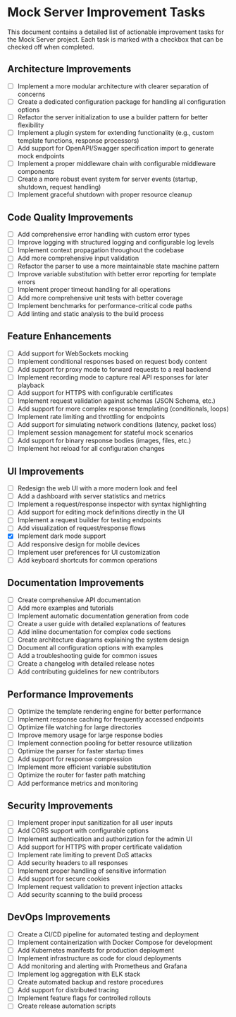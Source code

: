 # Mock Server Improvement Tasks

This document contains a detailed list of actionable improvement tasks for the Mock Server project. Each task is marked with a checkbox that can be checked off when completed.

## Architecture Improvements

- [ ] Implement a more modular architecture with clearer separation of concerns
- [ ] Create a dedicated configuration package for handling all configuration options
- [ ] Refactor the server initialization to use a builder pattern for better flexibility
- [ ] Implement a plugin system for extending functionality (e.g., custom template functions, response processors)
- [ ] Add support for OpenAPI/Swagger specification import to generate mock endpoints
- [ ] Implement a proper middleware chain with configurable middleware components
- [ ] Create a more robust event system for server events (startup, shutdown, request handling)
- [ ] Implement graceful shutdown with proper resource cleanup

## Code Quality Improvements

- [ ] Add comprehensive error handling with custom error types
- [ ] Improve logging with structured logging and configurable log levels
- [ ] Implement context propagation throughout the codebase
- [ ] Add more comprehensive input validation
- [ ] Refactor the parser to use a more maintainable state machine pattern
- [ ] Improve variable substitution with better error reporting for template errors
- [ ] Implement proper timeout handling for all operations
- [ ] Add more comprehensive unit tests with better coverage
- [ ] Implement benchmarks for performance-critical code paths
- [ ] Add linting and static analysis to the build process

## Feature Enhancements

- [ ] Add support for WebSockets mocking
- [ ] Implement conditional responses based on request body content
- [ ] Add support for proxy mode to forward requests to a real backend
- [ ] Implement recording mode to capture real API responses for later playback
- [ ] Add support for HTTPS with configurable certificates
- [ ] Implement request validation against schemas (JSON Schema, etc.)
- [ ] Add support for more complex response templating (conditionals, loops)
- [ ] Implement rate limiting and throttling for endpoints
- [ ] Add support for simulating network conditions (latency, packet loss)
- [ ] Implement session management for stateful mock scenarios
- [ ] Add support for binary response bodies (images, files, etc.)
- [ ] Implement hot reload for all configuration changes

## UI Improvements

- [ ] Redesign the web UI with a more modern look and feel
- [ ] Add a dashboard with server statistics and metrics
- [ ] Implement a request/response inspector with syntax highlighting
- [ ] Add support for editing mock definitions directly in the UI
- [ ] Implement a request builder for testing endpoints
- [ ] Add visualization of request/response flows
- [x] Implement dark mode support
- [ ] Add responsive design for mobile devices
- [ ] Implement user preferences for UI customization
- [ ] Add keyboard shortcuts for common operations

## Documentation Improvements

- [ ] Create comprehensive API documentation
- [ ] Add more examples and tutorials
- [ ] Implement automatic documentation generation from code
- [ ] Create a user guide with detailed explanations of features
- [ ] Add inline documentation for complex code sections
- [ ] Create architecture diagrams explaining the system design
- [ ] Document all configuration options with examples
- [ ] Add a troubleshooting guide for common issues
- [ ] Create a changelog with detailed release notes
- [ ] Add contributing guidelines for new contributors

## Performance Improvements

- [ ] Optimize the template rendering engine for better performance
- [ ] Implement response caching for frequently accessed endpoints
- [ ] Optimize file watching for large directories
- [ ] Improve memory usage for large response bodies
- [ ] Implement connection pooling for better resource utilization
- [ ] Optimize the parser for faster startup times
- [ ] Add support for response compression
- [ ] Implement more efficient variable substitution
- [ ] Optimize the router for faster path matching
- [ ] Add performance metrics and monitoring

## Security Improvements

- [ ] Implement proper input sanitization for all user inputs
- [ ] Add CORS support with configurable options
- [ ] Implement authentication and authorization for the admin UI
- [ ] Add support for HTTPS with proper certificate validation
- [ ] Implement rate limiting to prevent DoS attacks
- [ ] Add security headers to all responses
- [ ] Implement proper handling of sensitive information
- [ ] Add support for secure cookies
- [ ] Implement request validation to prevent injection attacks
- [ ] Add security scanning to the build process

## DevOps Improvements

- [ ] Create a CI/CD pipeline for automated testing and deployment
- [ ] Implement containerization with Docker Compose for development
- [ ] Add Kubernetes manifests for production deployment
- [ ] Implement infrastructure as code for cloud deployments
- [ ] Add monitoring and alerting with Prometheus and Grafana
- [ ] Implement log aggregation with ELK stack
- [ ] Create automated backup and restore procedures
- [ ] Add support for distributed tracing
- [ ] Implement feature flags for controlled rollouts
- [ ] Create release automation scripts